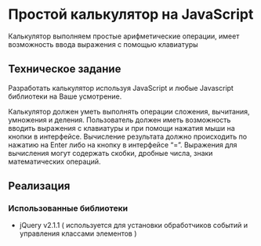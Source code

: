 # Простой калькулятор на JavaScript

Калькулятор выполняем простые арифметические операции, имеет возможность ввода выражения с помощью клавиатуры

## Техническое задание

Разработать калькулятор используя JavaScript и любые Javascript библиотеки на Ваше усмотрение.
 
Калькулятор должен уметь выполнять операции сложения, вычитания, умножения и деления. Пользователь должен иметь возможность вводить выражения с клавиатуры и при помощи нажатия мыши на кнопки в интерфейсе. Вычисление результата должно происходить по нажатию на Enter либо на кнопку в интерфейсе “=”.
Выражения для вычисления могут содержать скобки, дробные числа, знаки математических операций.

## Реализация

### Использованные библиотеки

* jQuery v2.1.1 ( используется для установки обработчиков событий и управления классами элементов )
